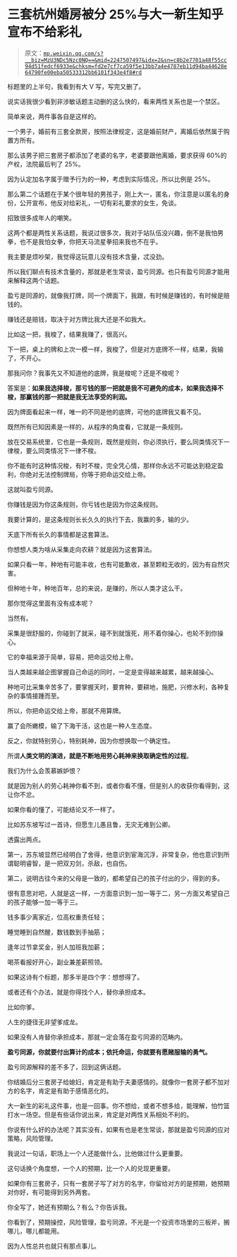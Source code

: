 # 三套杭州婚房被分 25%与大一新生知乎宣布不给彩礼

> 原文：[`mp.weixin.qq.com/s?__biz=MzU3NDc5Nzc0NQ==&mid=2247507497&idx=2&sn=c8b2e7701a48f55cc94d51fedcf6933e&chksm=fd2e7cf7ca59f5e13bb7a4e4787eb11d94ba44628e64790fe00eba50533312bb6101f343e4f8#rd`](http://mp.weixin.qq.com/s?__biz=MzU3NDc5Nzc0NQ==&mid=2247507497&idx=2&sn=c8b2e7701a48f55cc94d51fedcf6933e&chksm=fd2e7cf7ca59f5e13bb7a4e4787eb11d94ba44628e64790fe00eba50533312bb6101f343e4f8#rd)

标题里的上半句，我看到有大 V 写，写完又删了。 

说实话我很少看到非涉敏话题主动删的这么快的，看来两性关系也是一个禁区。

简单来说，两件事各自是这样的。 

一个男子，婚前有三套全款房，按照法律规定，这是婚前财产，离婚后依然属于购置方所有。

那么该男子把三套房子都添加了老婆的名字，老婆要跟他离婚，要求获得 60%的产权，法院最后判了 25%。 

因为认定加名字属于赠予行为的一种，考虑到实际情况，所以比例是 25%。

那么第二个话题在于某个很年轻的男孩子，刚上大一，匿名，你注意是以匿名的身份，公开宣布，他反对给彩礼，一切有彩礼要求的女生，免谈。

招致很多成年人的嘲笑。

这两个都是两性关系话题，我说过很多次，我对于站队伍没兴趣，倒不是我怕男拳，也不是我怕女拳，你把天马流星拳招来我也不在乎。 

我主要是烦吵架，我觉得这玩意儿没有技术含量，忒没劲。 

所以我们聊点有技术含量的，那就是老生常谈，盈亏同源。也只有盈亏同源才能用来解释这两个话题。 

盈亏是同源的，就像我打牌，同一个牌面下，我跟，有时候是赚钱的，有时候是赔钱的。

赚钱还是赔钱，取决于对方牌比我大还是不如我大。

比如这一把，我梭了，结果我赚了，很高兴。 

下一把，桌上的牌和上次一模一样，我梭了，但是对方底牌不一样，结果，我输了，不开心。

那我问你？我事先又不知道他的底牌，我是梭呢？还是不梭呢？ 

答案是：**如果我选择梭，那亏钱的那一把就是我不可避免的成本，如果我选择不梭，那赢钱的那一把就是我无法享受的利润。** 

因为牌面看起来一样，唯一的不同是他的底牌，可他的底牌我又看不见。

既然所有已知因素是一样的，从程序的角度看，它就是一条规则。 

放在交易系统里，它也是一条规则，既然是规则，你必须执行，要么同类情况下一律梭，要么同类情况下一律不梭。 

你不能有时这种情况梭，有时不梭，完全凭心情，那样你永远不可能达到稳定盈利，你绝对无法控制牌局，你等于把命运交给上帝。

这就叫盈亏同源。 

你赚钱是因为你这条规则，你亏钱也是因为你这条规则。

我要计算的，是这条规则长长久久的执行下去，我赢的多，输的少。 

天底下所有长久的事情都是这套算法。 

你想想人类为啥从采集走向农耕？就是因为这套算法。

如果只看一年，种地有可能丰收，也有可能歉收，甚至颗粒无收的，因为有自然灾害。

但种地十年，种地百年，总的来说，是赚的，所以人类才这么干。 

那你觉得这里面有没有成本呢？ 

当然有。 

采集是很舒服的，你碰到了就采，碰不到就饿死，用不着你操心，也轮不到你操心。

它的幸福来源于简单，容易，把命运交给上帝。

当人类越来越企图掌握自己命运的同时，一定是变得越来越累，越来越操心。 

种地可比采集辛苦多了，要掌握天时，要育种，要耕地，施肥，兴修水利，各种复杂的事情接踵而至。

所以，你把命运交给上帝，那就不用算牌。 

赢了会所嫩模，输了下海干活，这也是一种人生态度。

反之，你就特别劳心，特别耗神，因为你想换取一个确定性。 

所谓**人类文明的演进，就是不断地用劳心耗神来换取确定性的过程**。

我们为什么会羡慕嫉妒恨？

就是因为别人的劳心耗神你看不到，或者你看不懂，但是别人的收获你看得到，这让你不忿。 

如果你看的懂了，可能结论又不一样了。 

比如苏东坡写过一首诗，但愿生儿愚且鲁，无灾无难到公卿。

透露出两点。

第一，苏东坡显然已经明白了舍得，他意识到宦海沉浮，非常复杂，他也意识到所谓聪明睿智，是一把双刃剑，杀敌，也自伤。

第二，说明古往今来的父母是一致的，都希望自己的孩子付出的少，得到的多。

很有意思对吧，人就是这一样，一方面意识到一加一等于二，另一方面又希望自己的孩子能够一加一等于三。

钱多事少离家近，位高权重责任轻；

睡觉睡到自然醒，数钱数到手抽筋；

逢年过节拿奖金，别人加班我加薪；

喝茶看报好开心，副业兼差薪照领。

如果这诗有个标题，那多半是四个字：想想得了。

或者还有个办法，就是你得找个人，替你承担成本。

比如你爹。 

人生的捷径无非望爹成龙。 

如果没有人肯替你承担成本，那就一定会落在盈亏同源的范畴内。

**盈亏同源，你就要付出算计的成本；依托命运，你就要有愿赌服输的勇气。**

盈亏同源解释的差不多了，回到这俩话题。

你结婚后分三套房子给媳妇，肯定是有助于夫妻感情的。就像你一套房子都不加对方的名字，肯定是有助于感情恶化的。 

大一新生的彩礼这件事，也是一回事。你不想给，或者不想多给，能理解，怕竹篮打水一场空。但是有些话你说出来，肯定是对两性关系相处不利的。 

你说有什么好的办法呢？其实没有，如果有也是老生常谈，那就是盈亏同源的应对策略，风险管理。 

我说过一句话，职场上一个人还能做什么，比他做过什么更重要。 

这句话换个角度想，一个人的预期，比一个人的兑现更重要。

如果你有三套房子，只有一套房子写了对方的名字，你留给对方的是预期，她预期对你好，有可能得到另外两套。

你全写了，她还有预期么？有么？你告诉我。 

你看到了，预期操控，风险管理，盈亏同源，不光是一个投资市场里的三板斧，搁哪儿，哪儿都能用。 

因为人性总共也就只有那点事儿。